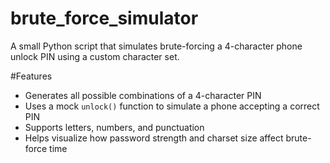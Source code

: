 # brute_force_simulator
A small Python script that simulates brute-forcing a 4-character phone unlock PIN using a custom character set.

#Features
- Generates all possible combinations of a 4-character PIN
- Uses a mock `unlock()` function to simulate a phone accepting a correct PIN
- Supports letters, numbers, and punctuation
- Helps visualize how password strength and charset size affect brute-force time
